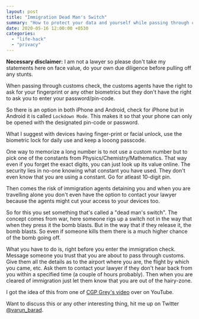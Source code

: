 ```yaml
---
layout: post
title: "Immigration Dead Man's Switch"
summary: "How to protect your data and yourself while passing through customs/immigration check"
date: 2020-05-16 12:00:00 +0530
categories:
  - "life-hack"
  - "privacy"
---
```


__Necessary disclaimer:__ I am not a lawyer so please don't take my statements here on face value, do your own due diligence before pulling off any stunts.

When passing through customs check, the customs agents have the right to ask for your fingerprint or any other biometrics but they don't have the right to ask you to enter your password/pin-code.

So there is an option in both iPhone and Android, check for iPhone but in Android it is called `Lockdown Mode`. This makes it so that your phone can only be opened with the designated pin-code or password.

What I suggest with devices having finger-print or facial unlock, use the biometric lock for daily use and keep a looong passcode.

One way to memorize a long number is to not use a custom number but to pick one of the constants from Physics/Chemistry/Mathematics. That way even if you forget the exact digits, you can just look up its value online. The security lies in no-one knowing what constant you have used. They don't even know that you are using a constant. Go for atleast 10-digit pin.

Then comes the risk of immigration agents detaining you and when you are travelling alone you don't even have the option to contact your lawyer because the agents might cut your access to your devices too.

So for this you set something that's called a "dead man's switch". The concept comes from war, here someone rigs up a switch not in the way that when they press it the bomb blasts. But in the way that if they release it, the bomb blasts. So even if someone kills them there is a much higher chance of the bomb going off.

What you have to do is, right before you enter the immigration check. Message someone you trust that you are about to pass through customs. Give them all the details as to the airport where you are, the flight by which you came, etc. Ask them to contact your lawyer if they don't hear back from you within a specified time (a couple of hours probably). Then when you are cleared of immigration just let them know that you are out of the hairy-zone.

I got the idea of this from one of [CGP Grey's video](https://youtu.be/f-mHLBD64HM?t=195) over on YouTube.

Want to discuss this or any other interesting thing, hit me up on Twitter [@varun_barad](https://twitter.com/varun_barad).
